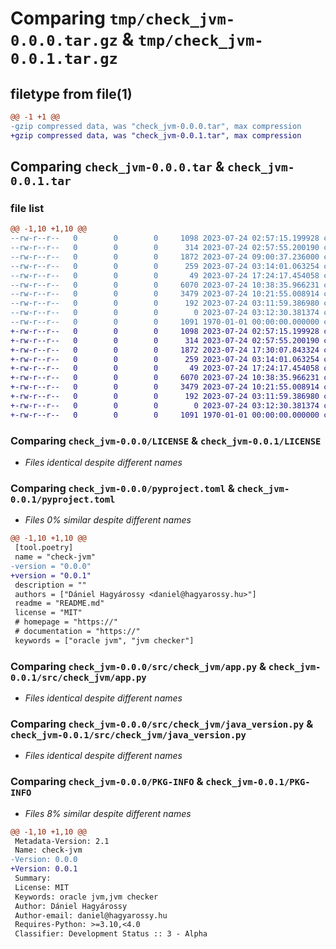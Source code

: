 # Comparing `tmp/check_jvm-0.0.0.tar.gz` & `tmp/check_jvm-0.0.1.tar.gz`

## filetype from file(1)

```diff
@@ -1 +1 @@
-gzip compressed data, was "check_jvm-0.0.0.tar", max compression
+gzip compressed data, was "check_jvm-0.0.1.tar", max compression
```

## Comparing `check_jvm-0.0.0.tar` & `check_jvm-0.0.1.tar`

### file list

```diff
@@ -1,10 +1,10 @@
--rw-r--r--   0        0        0     1098 2023-07-24 02:57:15.199928 check_jvm-0.0.0/LICENSE
--rw-r--r--   0        0        0      314 2023-07-24 02:57:55.200190 check_jvm-0.0.0/README.md
--rw-r--r--   0        0        0     1872 2023-07-24 09:00:37.236000 check_jvm-0.0.0/pyproject.toml
--rw-r--r--   0        0        0      259 2023-07-24 03:14:01.063254 check_jvm-0.0.0/src/check_jvm/__init__.py
--rw-r--r--   0        0        0       49 2023-07-24 17:24:17.454058 check_jvm-0.0.0/src/check_jvm/__main__.py
--rw-r--r--   0        0        0     6070 2023-07-24 10:38:35.966231 check_jvm-0.0.0/src/check_jvm/app.py
--rw-r--r--   0        0        0     3479 2023-07-24 10:21:55.008914 check_jvm-0.0.0/src/check_jvm/java_version.py
--rw-r--r--   0        0        0      192 2023-07-24 03:11:59.386980 check_jvm-0.0.0/src/check_jvm/logger.py
--rw-r--r--   0        0        0        0 2023-07-24 03:12:30.381374 check_jvm-0.0.0/src/check_jvm/py.typed
--rw-r--r--   0        0        0     1091 1970-01-01 00:00:00.000000 check_jvm-0.0.0/PKG-INFO
+-rw-r--r--   0        0        0     1098 2023-07-24 02:57:15.199928 check_jvm-0.0.1/LICENSE
+-rw-r--r--   0        0        0      314 2023-07-24 02:57:55.200190 check_jvm-0.0.1/README.md
+-rw-r--r--   0        0        0     1872 2023-07-24 17:30:07.843324 check_jvm-0.0.1/pyproject.toml
+-rw-r--r--   0        0        0      259 2023-07-24 03:14:01.063254 check_jvm-0.0.1/src/check_jvm/__init__.py
+-rw-r--r--   0        0        0       49 2023-07-24 17:24:17.454058 check_jvm-0.0.1/src/check_jvm/__main__.py
+-rw-r--r--   0        0        0     6070 2023-07-24 10:38:35.966231 check_jvm-0.0.1/src/check_jvm/app.py
+-rw-r--r--   0        0        0     3479 2023-07-24 10:21:55.008914 check_jvm-0.0.1/src/check_jvm/java_version.py
+-rw-r--r--   0        0        0      192 2023-07-24 03:11:59.386980 check_jvm-0.0.1/src/check_jvm/logger.py
+-rw-r--r--   0        0        0        0 2023-07-24 03:12:30.381374 check_jvm-0.0.1/src/check_jvm/py.typed
+-rw-r--r--   0        0        0     1091 1970-01-01 00:00:00.000000 check_jvm-0.0.1/PKG-INFO
```

### Comparing `check_jvm-0.0.0/LICENSE` & `check_jvm-0.0.1/LICENSE`

 * *Files identical despite different names*

### Comparing `check_jvm-0.0.0/pyproject.toml` & `check_jvm-0.0.1/pyproject.toml`

 * *Files 0% similar despite different names*

```diff
@@ -1,10 +1,10 @@
 [tool.poetry]
 name = "check-jvm"
-version = "0.0.0"
+version = "0.0.1"
 description = ""
 authors = ["Dániel Hagyárossy <daniel@hagyarossy.hu>"]
 readme = "README.md"
 license = "MIT"
 # homepage = "https://"
 # documentation = "https://"
 keywords = ["oracle jvm", "jvm checker"]
```

### Comparing `check_jvm-0.0.0/src/check_jvm/app.py` & `check_jvm-0.0.1/src/check_jvm/app.py`

 * *Files identical despite different names*

### Comparing `check_jvm-0.0.0/src/check_jvm/java_version.py` & `check_jvm-0.0.1/src/check_jvm/java_version.py`

 * *Files identical despite different names*

### Comparing `check_jvm-0.0.0/PKG-INFO` & `check_jvm-0.0.1/PKG-INFO`

 * *Files 8% similar despite different names*

```diff
@@ -1,10 +1,10 @@
 Metadata-Version: 2.1
 Name: check-jvm
-Version: 0.0.0
+Version: 0.0.1
 Summary: 
 License: MIT
 Keywords: oracle jvm,jvm checker
 Author: Dániel Hagyárossy
 Author-email: daniel@hagyarossy.hu
 Requires-Python: >=3.10,<4.0
 Classifier: Development Status :: 3 - Alpha
```

